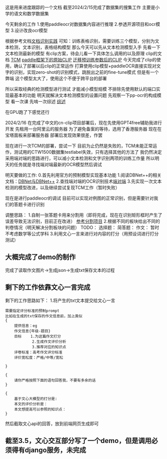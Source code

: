 这是用来进度跟踪的一个文档
截至2024/2/15完成了数据集的搜集工作
主要是小学的语文和数学数据集

今天剩余的工作
1.使用paddleocr对数据集内容进行推理
2.参透开源项目和ocr模型
3.设计改良ocr模型


根据参考文档[文档识别实践](https://aistudio.baidu.com/projectdetail/7466188)
可知：训练表格识别，需要训练三个模型，分别为文本检测，文本识别，表格结构模型
那么今天可以先从文本检测模型入手
先看一下文本检测最新的模型
有clip方案，待会儿看一下具体怎么调用的以及原理
clip的文档
[TCM](https://github.com/wenwenyu/TCM)
[paddle框架下的原始CLIP](https://aistudio.baidu.com/projectdetail/1617372)
[迁移预训练参数后的CLIP](https://aistudio.baidu.com/projectdetail/1619333)
今天完成了clip的使用，确认了部署以后clip的正常运作
打算使用clip模型+paddleOCR直接实现对文字的识别，实现zero-shot的识别模式，跳脱出之前的fine-tune模式
但是有一个弊端
这个模型太大了，使用这个不便于跨平台的部署

所以采取经典的检测模型进行测试
才能减小模型规模
不排除先使用默认的端口实现最基本的功能
明天就解决文本检测模型的设置问题
先观察一下pp-ocr的构成模型
看一次课
先啃一次综述
[综述](https://blog.csdn.net/m0_38007695/article/details/100133117)

在GPU跑了下感觉还行

2024/2/16
在完成了中文的cn-clip项目部署后，现在先使用GPT4free辅助我进行开发
先租用一台阿里云的服务器
为了避免备案的等待，选用了香港服务器
现在在宝塔面板来部署服务器
部署后发现效果很差，作罢

现在进行一次TCM的部署，尝试一下
目前为止仍然是失败的，TCM未能正常运作，测试用的CTW1500数据集testlabel失效，只有选择其他的方法了
我仍然决定采用端对端的思路进行，可以减小文本检测和文字识别两项的训练工作量
所以明天的任务就是寻找端对端最新的OCR模型然后调试

明天要做的工作:
0.首先利用官方的预制模型实现基本功能
1.阅读DBNet++的相关文档：[DBNet与DBNet++](https://zhuanlan.zhihu.com/p/617923930)
2.查找端对端的OCR识别技术[端对端](https://aistudio.baidu.com/projectdetail/3498653)
3.先实现一次文本检测的模型改进，以及继续尝试复现TCM工作（暂时失败）

现在是进行paddleocr的调试
目前可以实现对例图的正常识别，但是需要针对我们的答题卡进行识别


调整思路：
1.自制一张答题卡用来分割用（即将完成，现在在识别矩形框时产生了误差导致无法识别，目前正在改进）
[参考分割项目](https://blog.csdn.net/weixin_43064185/article/details/110495153)
2.根据不同的板块给出不同的判卷情况（明天解决分割板块的问题）
TODO：
    选择题：
    简答题：
    作文：
    暂时不考虑数学等公式学科
3.利用文心一言来进行对内容的打分（用预设词进行打分测试）



## 大概完成了demo的制作
完成了读取作文图片->生成json->生成txt保存文本的过程
## 剩下的工作依靠文心一言完成
剩下的工作思路如下：
1.将产生的txt文本提交给文心一言
```
需要指定评分标准的预制prompt
比如在生成的txt保存的作文信息前，加上类似
{
    提供信息：eg
    作文信息{年级-题目}
    目标    1.为这篇作文打分
            2.生成作文评价分析
            3.推荐对应的知识点
    评卷标准：高考作文评分标准
    评价宽松度：严格/中等/宽松

}

{
    请你严格按照下面的语句回答我，不要有多余的话
}

{
    基于文心大模型的打分是:
    本文的评价分析是：
    本文想提高可以参照的知识点：
}
```
然后截取文心api的回答，放到前端网页生成即可


## 截至3.5，文心交互部分写了一个demo，但是调用必须得有django服务，未完成